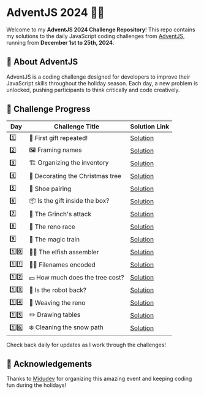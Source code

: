# AdventJS 2024 🎄✨

Welcome to my **AdventJS 2024 Challenge Repository**!
This repo contains my solutions to the daily JavaScript coding challenges from [AdventJS](https://adventjs.dev), running from **December 1st to 25th, 2024**.

## 🚀 About AdventJS

AdventJS is a coding challenge designed for developers to improve their JavaScript skills throughout the holiday season. Each day, a new problem is unlocked, pushing participants to think critically and code creatively.

## 📅 Challenge Progress

| Day  | Challenge Title                  | Solution Link                            |
| ---- | -------------------------------- | ---------------------------------------- |
| 1️⃣   | 🎁 First gift repeated!          | [Solution](./solutions/day-01/day-01.md) |
| 2️⃣   | 🖼️ Framing names                 | [Solution](./solutions/day-02/day-02.md) |
| 3️⃣   | 🏗️ Organizing the inventory      | [Solution](./solutions/day-03/day-03.md) |
| 4️⃣   | 🎄 Decorating the Christmas tree | [Solution](./solutions/day-04/day-04.md) |
| 5️⃣   | 👞 Shoe pairing                  | [Solution](./solutions/day-05/day-05.md) |
| 6️⃣   | 📦 Is the gift inside the box?   | [Solution](./solutions/day-06/day-06.md) |
| 7️⃣   | 👹 The Grinch's attack           | [Solution](./solutions/day-07/day-07.md) |
| 8️⃣   | 🦌 The reno race                 | [Solution](./solutions/day-08/day-08.md) |
| 9️⃣   | 🚂 The magic train               | [Solution](./solutions/day-09/day-09.md) |
| 1️⃣0️⃣ | 👩‍💻 The elfish assembler          | [Solution](./solutions/day-10/day-10.md) |
| 1️⃣1️⃣ | 🏴‍☠️ Filenames encoded             | [Solution](./solutions/day-11/day-11.md) |
| 1️⃣2️⃣ | 💵 How much does the tree cost?  | [Solution](./solutions/day-12/day-12.md) |
| 1️⃣3️⃣ | 🤖 Is the robot back?            | [Solution](./solutions/day-13/day-13.md) |
| 1️⃣4️⃣ | 🦌 Weaving the reno              | [Solution](./solutions/day-14/day-14.md) |
| 1️⃣5️⃣ | ✏️ Drawing tables                | [Solution](./solutions/day-15/day-15.md) |
| 1️⃣6️⃣ | ❄️ Cleaning the snow path        | [Solution](./solutions/day-16/day-16.md) |

Check back daily for updates as I work through the challenges!

## 🌟 Acknowledgements

Thanks to [Midudev](https://midu.dev) for organizing this amazing event and keeping coding fun during the holidays!
